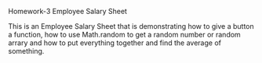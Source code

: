 Homework-3
Employee Salary Sheet

This is an Employee Salary Sheet that is demonstrating how to give a button a function, how to use Math.random to get a random number or random arrary and how to
put everything together and find the average of something.
